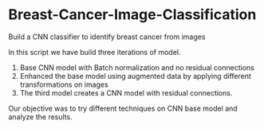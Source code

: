 # Breast-Cancer-Image-Classification
Build a CNN classifier to identify breast cancer from images

In this script we have build three iterations of model.

1) Base CNN model with Batch normalization and no residual connections
2) Enhanced the base model using augmented data by applying different transformations on images
3) The third model creates a CNN model with residual connections.

Our objective was to try different techniques on CNN base model and analyze the results.
